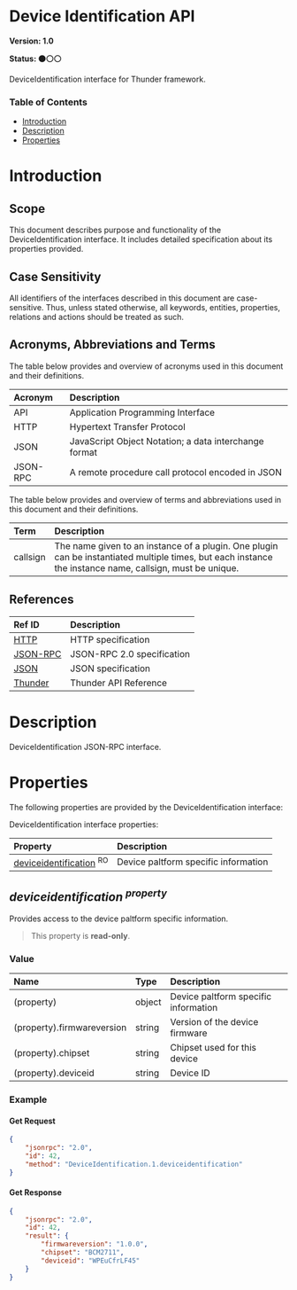 <!-- Generated automatically, DO NOT EDIT! -->
<a name="head.Device_Identification_API"></a>
# Device Identification API

**Version: 1.0**

**Status: :black_circle::white_circle::white_circle:**

DeviceIdentification interface for Thunder framework.

### Table of Contents

- [Introduction](#head.Introduction)
- [Description](#head.Description)
- [Properties](#head.Properties)

<a name="head.Introduction"></a>
# Introduction

<a name="head.Scope"></a>
## Scope

This document describes purpose and functionality of the DeviceIdentification interface. It includes detailed specification about its properties provided.

<a name="head.Case_Sensitivity"></a>
## Case Sensitivity

All identifiers of the interfaces described in this document are case-sensitive. Thus, unless stated otherwise, all keywords, entities, properties, relations and actions should be treated as such.

<a name="head.Acronyms,_Abbreviations_and_Terms"></a>
## Acronyms, Abbreviations and Terms

The table below provides and overview of acronyms used in this document and their definitions.

| Acronym | Description |
| :-------- | :-------- |
| <a name="acronym.API">API</a> | Application Programming Interface |
| <a name="acronym.HTTP">HTTP</a> | Hypertext Transfer Protocol |
| <a name="acronym.JSON">JSON</a> | JavaScript Object Notation; a data interchange format |
| <a name="acronym.JSON-RPC">JSON-RPC</a> | A remote procedure call protocol encoded in JSON |

The table below provides and overview of terms and abbreviations used in this document and their definitions.

| Term | Description |
| :-------- | :-------- |
| <a name="term.callsign">callsign</a> | The name given to an instance of a plugin. One plugin can be instantiated multiple times, but each instance the instance name, callsign, must be unique. |

<a name="head.References"></a>
## References

| Ref ID | Description |
| :-------- | :-------- |
| <a name="ref.HTTP">[HTTP](http://www.w3.org/Protocols)</a> | HTTP specification |
| <a name="ref.JSON-RPC">[JSON-RPC](https://www.jsonrpc.org/specification)</a> | JSON-RPC 2.0 specification |
| <a name="ref.JSON">[JSON](http://www.json.org/)</a> | JSON specification |
| <a name="ref.Thunder">[Thunder](https://github.com/WebPlatformForEmbedded/Thunder/blob/master/doc/WPE%20-%20API%20-%20WPEFramework.docx)</a> | Thunder API Reference |

<a name="head.Description"></a>
# Description

DeviceIdentification JSON-RPC interface.

<a name="head.Properties"></a>
# Properties

The following properties are provided by the DeviceIdentification interface:

DeviceIdentification interface properties:

| Property | Description |
| :-------- | :-------- |
| [deviceidentification](#property.deviceidentification) <sup>RO</sup> | Device paltform specific information |


<a name="property.deviceidentification"></a>
## *deviceidentification <sup>property</sup>*

Provides access to the device paltform specific information.

> This property is **read-only**.

### Value

| Name | Type | Description |
| :-------- | :-------- | :-------- |
| (property) | object | Device paltform specific information |
| (property).firmwareversion | string | Version of the device firmware |
| (property).chipset | string | Chipset used for this device |
| (property).deviceid | string | Device ID |

### Example

#### Get Request

```json
{
    "jsonrpc": "2.0",
    "id": 42,
    "method": "DeviceIdentification.1.deviceidentification"
}
```

#### Get Response

```json
{
    "jsonrpc": "2.0",
    "id": 42,
    "result": {
        "firmwareversion": "1.0.0",
        "chipset": "BCM2711",
        "deviceid": "WPEuCfrLF45"
    }
}
```

